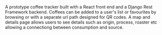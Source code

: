 A prototype coffee tracker built with a React front end and a Django Rest Framework backend. Coffees can be added to a user's list or favourites by browsing or with a separate url path designed for QR codes. A map and details page allows users to see details such as origin, process, roaster etc allowing a connectiong between consumption and source.
